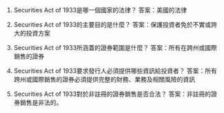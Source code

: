 

1. Securities Act of 1933是哪一個國家的法律？
答案：美國的法律

2. Securities Act of 1933的主要目的是什麼？
答案：保護投資者免於不實或誇大的投資方案

3. Securities Act of 1933所涵蓋的證券範圍是什麼？
答案：所有在跨州或國際銷售的證券

4. Securities Act of 1933要求發行人必須提供哪些資訊給投資者？
答案：所有跨州或國際銷售的證券必須提供完整的財務、業務及相關風險的資訊

5. Securities Act of 1933對於非註冊的證券銷售是否合法？
答案：非註冊的證券銷售是非法的。